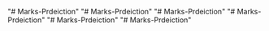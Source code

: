 "# Marks-Prdeiction" 
"# Marks-Prdeiction" 
"# Marks-Prdeiction" 
"# Marks-Prdeiction" 
"# Marks-Prdeiction" 
"# Marks-Prdeiction" 
